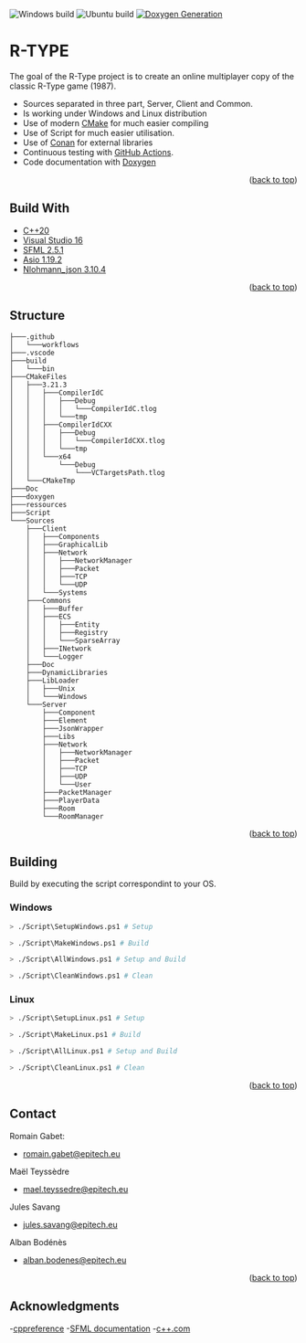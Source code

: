 ![Windows build](https://github.com/MaelTeyssedre/R-TYPE/actions/workflows/R-TYPE_Windows.yml/badge.svg)
![Ubuntu build](https://github.com/MaelTeyssedre/R-TYPE/actions/workflows/R-TYPE_Ubuntu.yml/badge.svg)
[![Doxygen Generation](https://github.com/MaelTeyssedre/R-TYPE/actions/workflows/Doxygen.yml/badge.svg)](https://maelteyssedre.github.io/R-TYPE)
<div id="top"></div>

# R-TYPE

The goal of the R-Type project is to create an online multiplayer
   copy of the classic R-Type game (1987).
   
   
   -   Sources separated in three part, Server, Client and Common.
   -   Is working under Windows and Linux distribution
   -   Use of modern [CMake](https://cmake.org/) for much easier compiling
   -   Use of Script for much easier utilisation.
   -   Use of [Conan](https://conan.io/) for external libraries
   -   Continuous testing with [GitHub Actions](https://github.com/features/actions).
   -   Code documentation with [Doxygen](https://maelteyssedre.github.io/R-TYPE)

<p align="right">(<a href="#top">back to top</a>)</p>


## Build With
   
   - [C++20](https://en.cppreference.com/w/cpp/20)
   - [Visual Studio 16](https://visualstudio.microsoft.com/fr/)
   - [SFML 2.5.1](https://www.sfml-dev.org/)
   - [Asio 1.19.2](https://think-async.com/Asio/)
   - [Nlohmann_json 3.10.4](https://github.com/nlohmann/json)

<p align="right">(<a href="#top">back to top</a>)</p>

## Structure

``` text
├───.github
│   └───workflows
├───.vscode
├───build
│   └───bin
├───CMakeFiles
│   ├───3.21.3
│   │   ├───CompilerIdC
│   │   │   ├───Debug
│   │   │   │   └───CompilerIdC.tlog
│   │   │   └───tmp
│   │   ├───CompilerIdCXX
│   │   │   ├───Debug
│   │   │   │   └───CompilerIdCXX.tlog
│   │   │   └───tmp
│   │   └───x64
│   │       └───Debug
│   │           └───VCTargetsPath.tlog
│   └───CMakeTmp
├───Doc
├───doxygen
├───ressources
├───Script
└───Sources
    ├───Client
    │   ├───Components
    │   ├───GraphicalLib
    │   ├───Network
    │   │   ├───NetworkManager
    │   │   ├───Packet
    │   │   ├───TCP
    │   │   └───UDP
    │   └───Systems
    ├───Commons
    │   ├───Buffer
    │   ├───ECS
    │   │   ├───Entity
    │   │   ├───Registry
    │   │   └───SparseArray
    │   ├───INetwork
    │   └───Logger
    ├───Doc
    ├───DynamicLibraries
    ├───LibLoader
    │   ├───Unix
    │   └───Windows
    └───Server
        ├───Component
        ├───Element
        ├───JsonWrapper
        ├───Libs
        ├───Network
        │   ├───NetworkManager
        │   ├───Packet
        │   ├───TCP
        │   ├───UDP
        │   └───User
        ├───PacketManager
        ├───PlayerData
        ├───Room
        └───RoomManager
```

<p align="right">(<a href="#top">back to top</a>)</p>

## Building

Build by executing the script correspondint to your OS.

### Windows

``` bash
> ./Script\SetupWindows.ps1 # Setup

> ./Script\MakeWindows.ps1 # Build

> ./Script\AllWindows.ps1 # Setup and Build

> ./Script\CleanWindows.ps1 # Clean
```

### Linux

``` bash
> ./Script\SetupLinux.ps1 # Setup

> ./Script\MakeLinux.ps1 # Build

> ./Script\AllLinux.ps1 # Setup and Build

> ./Script\CleanLinux.ps1 # Clean
```

<p align="right">(<a href="#top">back to top</a>)</p>

## Contact

Romain Gabet:
   - romain.gabet@epitech.eu

Maël Teyssèdre 
   - mael.teyssedre@epitech.eu

Jules Savang 
   - jules.savang@epitech.eu

Alban Bodénès 
   - alban.bodenes@epitech.eu

<p align="right">(<a href="#top">back to top</a>)</p>

## Acknowledgments

-[cppreference](https://en.cppreference.com/w/)
-[SFML documentation](https://www.sfml-dev.org/)
-[c++.com](https://www.cplusplus.com/)


